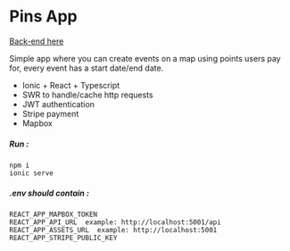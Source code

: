 # Pins App

[Back-end here](https://github.com/JeanCarrillo/pins-app-backend)

Simple app where you can create events on a map using points users pay for, every event has a start date/end date.

- Ionic + React + Typescript
- SWR to handle/cache http requests
- JWT authentication
- Stripe payment
- Mapbox

##### Run :  

```
npm i
ionic serve
```

##### .env should contain :

```
REACT_APP_MAPBOX_TOKEN
REACT_APP_API_URL  example: http://localhost:5001/api
REACT_APP_ASSETS_URL  example: http://localhost:5001
REACT_APP_STRIPE_PUBLIC_KEY
```
